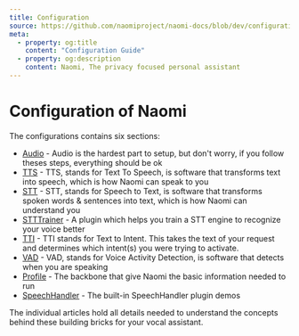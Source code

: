 ```yaml
---
title: Configuration
source: https://github.com/naomiproject/naomi-docs/blob/dev/configuration/index.md
meta:
  - property: og:title
    content: "Configuration Guide"
  - property: og:description
    content: Naomi, The privacy focused personal assistant
---
```


# Configuration of Naomi

The configurations contains six sections:

- [Audio](audio.html) - Audio is the hardest part to setup, but don't worry, if you follow theses steps, everything should be ok
- [TTS](tts.html) - TTS, stands for Text To Speech, is software that transforms text into speech, which is how Naomi can speak to you
- [STT](stt.html) - STT, stands for Speech to Text, is software that transforms spoken words & sentences into text, which is how Naomi can understand you
- [STTTrainer](stttrainer.html) - A plugin which helps you train a STT engine to recognize your voice better
- [TTI](tti.html) - TTI stands for Text to Intent. This takes the text of your request and determines which intent(s) you were trying to activate.
- [VAD](vad.html) - VAD, stands for Voice Activity Detection, is software that detects when you are speaking
- [Profile](profile.html) - The backbone that give Naomi the basic information needed to run
- [SpeechHandler](plugins.html) - The built-in SpeechHandler plugin demos

The individual articles hold all details needed to understand the concepts behind these building bricks for your vocal assistant.

<DocPreviousVersions/>
<EditPageLink/>

